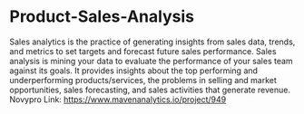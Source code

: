 # Product-Sales-Analysis
Sales analytics is the practice of generating insights from sales data, trends, and metrics to set targets and forecast future sales performance. 
Sales analysis is mining your data to evaluate the performance of your sales team against its goals.
It provides insights about the top performing and underperforming products/services, the problems in selling and market opportunities, sales forecasting, and sales activities that generate revenue.
Novypro Link: https://www.mavenanalytics.io/project/949
